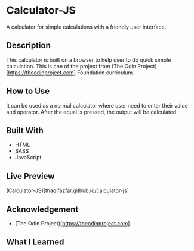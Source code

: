 # Calculator-JS

A calculator for simple calculations with a friendly user interface.

## Description

This calculator is built on a browser to help user to do quick simple calculation. This is one of the project from (The Odin Project)[https://theodinproject.com] Foundation curriculum.

## How to Use

It can be used as a normal calculator where user need to enter their value and operator. After the equal is pressed, the output will be calculated.

## Built With

- HTML
- SASS
- JavaScript

## Live Preview

(Calculator-JS)[thaqifazfar.github.io/calculator-js]

## Acknowledgement

- (The Odin Project)[https://theodinproject.com]

## What I Learned
